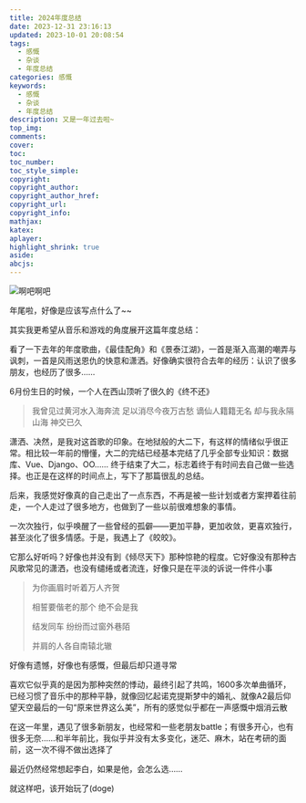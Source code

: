 ```yaml
---
title: 2024年度总结
date: 2023-12-31 23:16:13
updated: 2023-10-01 20:08:54
tags:
  - 感慨
  - 杂谈
  - 年度总结
categories: 感慨
keywords:
  - 感慨
  - 杂谈
  - 年度总结
description: 又是一年过去啦~
top_img:
comments:
cover:
toc:
toc_number:
toc_style_simple:
copyright:
copyright_author:
copyright_author_href:
copyright_url:
copyright_info:
mathjax:
katex:
aplayer:
highlight_shrink: true
aside:
abcjs:
---
```


![啊吧啊吧](/Cx330-502-Blogs/files_/pics/post_pics/2023-12/2023-12-31-年终总结/pic1.jpg)

年尾啦，好像是应该写点什么了~~

其实我更希望从音乐和游戏的角度展开这篇年度总结：

看了一下去年的年度歌曲，《最佳配角》和《景泰江湖》，一首是渐入高潮的嘲弄与讽刺，一首是风雨送恩仇的快意和潇洒。好像确实很符合去年的经历：认识了很多朋友，也经历了很多……

6月份生日的时候，一个人在西山顶听了很久的《终不还》

> 我曾见过黄河水入海奔流
> 足以消尽今夜万古愁
> 谪仙人籍籍无名
> 却与我永隔山海 神交已久

潇洒、决然，是我对这首歌的印象。在地狱般的大二下，有这样的情绪似乎很正常。相比较一年前的懵懂，大二的完结已经基本完结了几乎全部专业知识：数据库、Vue、Django、OO…… 终于结束了大二，标志着终于有时间去自己做一些选择。也正是在这样的时间点上，写下了那篇很乱的总结。

后来，我感觉好像真的自己走出了一点东西，不再是被一些计划或者方案押着往前走，一个人走过了很多地方，也做到了一些以前很难想象的事情。

一次次独行，似乎唤醒了一些曾经的孤僻——更加平静，更加收敛，更喜欢独行，甚至淡化了很多情感。于是，我遇上了《皎皎》。

它那么好听吗？好像也并没有到《倾尽天下》那种惊艳的程度。它好像没有那种古风歌常见的潇洒，也没有缱绻或者流连，好像只是在平淡的诉说一件件小事

>为你画眉时听着万人齐贺
>
>相誓要偕老的那个 绝不会是我
>
>结发同车 纷纷而过窗外巷陌
>
>并肩的人各自南辕北辙

好像有遗憾，好像也有感慨，但最后却只道寻常

喜欢它似乎真的是因为那种突然的悸动，最终引起了共鸣，1600多次单曲循环，已经习惯了音乐中的那种平静，就像回忆起诺克提斯梦中的婚礼、就像A2最后仰望天空最后的一句“原来世界这么美”，所有的感觉似乎都在一声感慨中烟消云散

在这一年里，遇见了很多新朋友，也经常和一些老朋友battle；有很多开心，也有很多无奈……和半年前比，我似乎并没有太多变化，迷茫、麻木，站在考研的面前，这一次不得不做出选择了

最近仍然经常想起李白，如果是他，会怎么选……

就这样吧，该开始玩了(doge)
